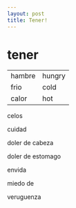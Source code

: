 ```yaml
---
layout: post
title: Tener!
---
```


# tener

|     |     |
|-----|-----|
hambre | hungry
frio | cold
calor | hot

celos

cuidad

doler de cabeza

doler de estomago

envida

miedo de

veruguenza


